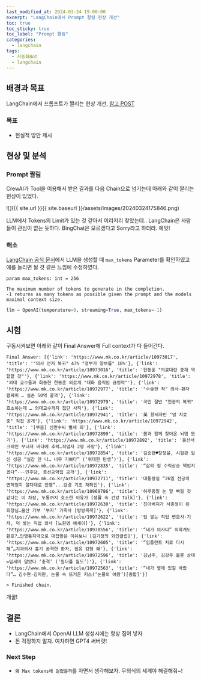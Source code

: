 ```yaml
---
last_modified_at: 2024-03-24 19:00:00 
excerpt: "LangChain에서 Prompt 잘림 현상 개선"
toc: true
toc_sticky: true
toc_label: "Prompt 짤림"
categories:
  - langchain
tags:
  - 자동화Bot
  - langchain
---
```



## 배경과 목표

LangChain에서 프롬프트가 짤리는 현상 개선, [참고 POST]()

### 목표

- 현실적 방안 제시

## 현상 및 분석

### Prompt 짤림

CrewAI가 Tool을 이용해서 받은 결과를 다음 Chain으로 넘기는데 아래와 같이 짤리는 현상이 있었다.

![]({{ site.url }}{{ site.baseurl }}/assets/images/20240324175846.png)

LLM에서 Tokens의 Limit가 있는 것 같아서 이리저리 찾았는데.. LangChain은 사람들이 관심이 없는 듯하다. BingChat은 모르겠다고 Sorry라고 하더라. 에잇!

### 해소

[LangChain 공식 문서](https://api.python.langchain.com/en/latest/llms/langchain_community.llms.openai.OpenAI.html#langchain_community.llms.openai.OpenAI)에서 LLM을 생성할 때 `max_tokens` Parameter를 확인하였고 애를 늘리면 될 것 같은 느낌에 수정하였다.

```
param max_tokens: int = 256

The maximum number of tokens to generate in the completion.
-1 returns as many tokens as possible given the prompt and the models maximal context size.
```

```python
llm = OpenAI(temperature=0, streaming=True, max_tokens=-1)
```

## 시험

구동시켜보면 아래와 같이 Final Answer에 Full context가 다 들어간다.

```
Final Answer: [{'link': 'https://www.mk.co.kr/article/10973017', 'title': '"의사 먼저 복귀" 47% "정부가 양보를" 10%'}, {'link': 'https://www.mk.co.kr/article/10973016', 'title': '한동훈 "의료대란 중재 역할할 것"'}, {'link': 'https://www.mk.co.kr/article/10972978', 'title': '의대 교수들과 회동한 한동훈 의료계 "대화 움직임 긍정적"'}, {'link': 'https://www.mk.co.kr/article/10972977', 'title': '"수술한 척" 의사·환자 짬짜미 … 실손 50억 꿀꺽'}, {'link': 'https://www.mk.co.kr/article/10972979', 'title': '국민 절반 "전공의 복귀" 호소하는데 … 의대교수까지 집단 사직'}, {'link': 'https://www.mk.co.kr/article/10972941', 'title': '英 왕세자빈 "암 치료 중" 직접 공개'}, {'link': 'https://www.mk.co.kr/article/10972942', 'title': '[부음] 신만수씨 별세 외'}, {'link': 'https://www.mk.co.kr/article/10972899', 'title': '봄과 함께 찾아온 뇌염 모기'}, {'link': 'https://www.mk.co.kr/article/10972892', 'title': '울산서 크레인 무너져 바다에 추락…작업자 2명 사망'}, {'link': 'https://www.mk.co.kr/article/10972854', 'title': '김승현♥장정윤, 시험관 임신 성공 “실감 안 나… 너무 기쁘다” (‘위대한 탄생’)'}, {'link': 'https://www.mk.co.kr/article/10972835', 'title': '“삶의 질 수직상승 책임지겠다”···민주당, 총선공약집 공개'}, {'link': 'https://www.mk.co.kr/article/10972711', 'title': '대통령실 “26일 전공의 면허정지 절차대로 진행”...강경 기조 재확인'}, {'link': 'https://www.mk.co.kr/article/10969786', 'title': '하루종일 눈 알 빠질 것 같다는 이 차장, 두통까지 호소한 이유가 [생활 속 건강 Talk]'}, {'link': 'https://www.mk.co.kr/article/10972630', 'title': '친아버지가 사촌형이 된 회장님…울산 기부 ‘부자’ 가족사 [방방콕콕]'}, {'link': 'https://www.mk.co.kr/article/10972622', 'title': '업 쌓는 직업 변호사·기자, 덕 쌓는 직업 의사 [노원명 에세이]'}, {'link': 'https://www.mk.co.kr/article/10970556', 'title': '“네가 의사다” 의학계도 환호?…만병통치약으로 대접받은 이유보니 [김기정의 와인클럽]'}, {'link': 'https://www.mk.co.kr/article/10972605', 'title': '“임플란트 치료 다시 해”…치과의사 흉기 공격한 환자, 집유 감형 왜'}, {'link': 'https://www.mk.co.kr/article/10972596', 'title': '김남주, 김강우 불륜 상대=임세미 알았다 ‘충격’ (‘원더풀 월드’)'}, {'link': 'https://www.mk.co.kr/article/10972563', 'title': '“네가 옆에 있길 바랐다”… 김수현·김지원, 눈물 속 뜨거운 키스(‘눈물의 여왕’)[종합]'}]

> Finished chain.
```

개꿀!

## 결론

- LangChain에서 OpenAI LLM 생성시에는 항상 집어 넣자
- 돈 걱정하지 말자. 여차하면 GPT4 써버렷!

### Next Step

- `왜 Max tokens에 걸렸을까`를 자면서 생각해보자. 무의식의 세계야 해결해줘~!